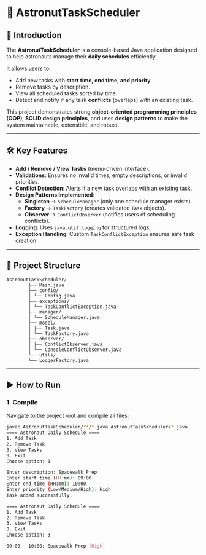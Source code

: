 
# 🚀 AstronutTaskScheduler

## 📖 Introduction
The **AstronutTaskScheduler** is a console-based Java application designed to help astronauts manage their **daily schedules** efficiently.  

It allows users to:
- Add new tasks with **start time, end time, and priority**.  
- Remove tasks by description.  
- View all scheduled tasks sorted by time.  
- Detect and notify if any task **conflicts** (overlaps) with an existing task.  

This project demonstrates strong **object-oriented programming principles (OOP)**, **SOLID design principles**, and uses **design patterns** to make the system maintainable, extensible, and robust.

---

## 🛠️ Key Features
- **Add / Remove / View Tasks** (menu-driven interface).  
- **Validations**: Ensures no invalid times, empty descriptions, or invalid priorities.  
- **Conflict Detection**: Alerts if a new task overlaps with an existing task.  
- **Design Patterns Implemented**:
  - **Singleton** → `ScheduleManager` (only one schedule manager exists).
  - **Factory** → `TaskFactory` (creates validated `Task` objects).
  - **Observer** → `ConflictObserver` (notifies users of scheduling conflicts).
- **Logging**: Uses `java.util.logging` for structured logs.
- **Exception Handling**: Custom `TaskConflictException` ensures safe task creation.

---

## 📂 Project Structure
    AstronutTaskScheduler/
            ├── Main.java
            ├── config/
            │ └── Config.java
            ├── exceptions/
            │ └── TaskConflictException.java
            ├── manager/
            │ └── ScheduleManager.java
            ├── model/
            │ ├── Task.java
            │ └── TaskFactory.java
            ├── observer/
            │ ├── ConflictObserver.java
            │ └── ConsoleConflictObserver.java
            └── utils/
            └── LoggerFactory.java

---

## ▶️ How to Run
### 1. Compile
Navigate to the project root and compile all files:
```bash
javac AstronutTaskScheduler/**/*.java AstronutTaskScheduler/*.java
==== Astronaut Daily Schedule ====
1. Add Task
2. Remove Task
3. View Tasks
0. Exit
Choose option: 1

Enter description: Spacewalk Prep
Enter start time (HH:mm): 09:00
Enter end time (HH:mm): 10:00
Enter priority (Low/Medium/High): High
Task added successfully.

==== Astronaut Daily Schedule ====
1. Add Task
2. Remove Task
3. View Tasks
0. Exit
Choose option: 3

09:00 - 10:00: Spacewalk Prep [High]
